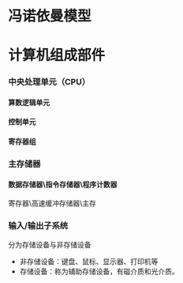 # 冯诺依曼模型
# 计算机组成部件
### 中央处理单元（CPU）
#### 算数逻辑单元
#### 控制单元
#### 寄存器组
### 主存储器
#### 数据存储器\\指令存储器\\程序计数器

寄存器\\高速缓冲存储器\\主存
### 输入/输出子系统
分为存储设备与非存储设备
- 非存储设备：键盘、鼠标、显示器、打印机等
- 存储设备：称为辅助存储设备，有磁介质和光介质。